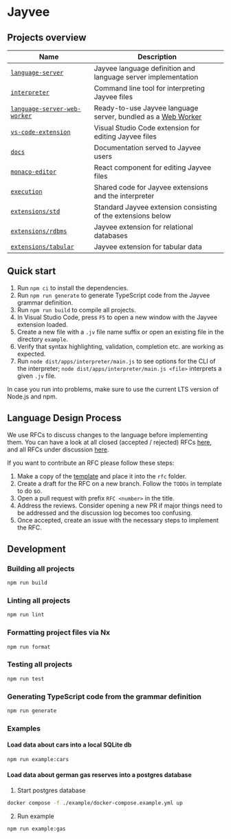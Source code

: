 # Jayvee

## Projects overview

| Name                                                              | Description                                                                                                                      |
|-------------------------------------------------------------------|----------------------------------------------------------------------------------------------------------------------------------|
| [`language-server`](./libs/language-server)                       | Jayvee language definition and language server implementation                                                                    |
| [`interpreter`](./apps/interpreter)                               | Command line tool for interpreting Jayvee files                                                                                  |
| [`language-server-web-worker`](./apps/language-server-web-worker) | Ready-to-use Jayvee language server, bundled as a [Web Worker](https://developer.mozilla.org/en-US/docs/Web/API/Web_Workers_API) |
| [`vs-code-extension`](./apps/vs-code-extension)                   | Visual Studio Code extension for editing Jayvee files                                                                            |
| [`docs`](./apps/docs)                                             | Documentation served to Jayvee users                                                                                             |
| [`monaco-editor`](./libs/monaco-editor)                           | React component for editing Jayvee files                                                                                         |
| [`execution`](./libs/execution)                                   | Shared code for Jayvee extensions and the interpreter                                                                            |
| [`extensions/std`](./libs/extensions/std)                         | Standard Jayvee extension consisting of the extensions below                                                                     |
| [`extensions/rdbms`](./libs/extensions/rdbms)                     | Jayvee extension for relational databases                                                                                        |
| [`extensions/tabular`](./libs/extensions/tabular)                 | Jayvee extension for tabular data                                                                                                |

## Quick start

1. Run `npm ci` to install the dependencies.
2. Run `npm run generate` to generate TypeScript code from the Jayvee grammar definition.
3. Run `npm run build` to compile all projects.
4. In Visual Studio Code, press `F5` to open a new window with the Jayvee extension loaded.
5. Create a new file with a `.jv` file name suffix or open an existing file in the directory `example`.
6. Verify that syntax highlighting, validation, completion etc. are working as expected.
7. Run `node dist/apps/interpreter/main.js` to see options for the CLI of the interpreter; `node dist/apps/interpreter/main.js <file>` interprets a given `.jv` file.

In case you run into problems, make sure to use the current LTS version of Node.js and npm.


## Language Design Process

We use RFCs to discuss changes to the language before implementing them. You can have a look at all closed (accepted / rejected) RFCs [here](https://github.com/jvalue/jayvee/pulls?q=is%3Apr+is%3Aclosed+RFC+), and all RFCs under discussion [here](https://github.com/jvalue/jayvee/pulls?q=is%3Apr+is%3Aopen+RFC).

If you want to contribute an RFC please follow these steps:
1. Make a copy of the [template](./rfc/0000-rfc-template.md) and place it into the `rfc` folder.
2. Create a draft for the RFC on a new branch. Follow the `TODOs` in template to do so.
3. Open a pull request with prefix `RFC <number>` in the title.
4. Address the reviews. Consider opening a new PR if major things need to be addressed and the discussion log becomes too confusing.
5. Once accepted, create an issue with the necessary steps to implement the RFC.


## Development

### Building all projects

```bash
npm run build
```

### Linting all projects

```bash
npm run lint
```

### Formatting project files via Nx

```bash
npm run format
```

### Testing all projects

```bash
npm run test
```

### Generating TypeScript code from the grammar definition

```bash
npm run generate
```

### Examples

#### Load data about cars into a local SQLite db

```bash
npm run example:cars
```

#### Load data about german gas reserves into a postgres database

1. Start postgres database

```bash
docker compose -f ./example/docker-compose.example.yml up
```

2. Run example

```bash
npm run example:gas
```
